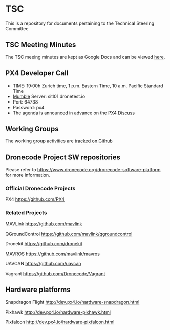 # TSC
This is a repository for documents pertaining to the Technical Steering Committee 

## TSC Meeting Minutes

The TSC meeing minutes are kept as Google Docs and can be viewed [here](https://github.com/Dronecode/Technical-Steering-Committee/blob/master/MeetingMinutes.md).

## PX4 Developer Call 
- TIME: 19:00h Zurich time, 1 p.m. Eastern Time, 10 a.m. Pacific Standard Time
- [Mumble](http://wiki.mumble.info/wiki/Installing_Mumble) Server: sitl01.dronetest.io
- Port: 64738
- Password: px4
- The agenda is announced in advance on the [PX4 Discuss](http://discuss.px4.io/c/weekly-dev-call)

## Working Groups

The working group activities are [tracked on Github](https://github.com/orgs/Dronecode/projects)

## Dronecode Project SW repositories

Please refer to https://www.dronecode.org/dronecode-software-platform for more information.

### Official Dronecode Projects

PX4 https://github.com/PX4

### Related Projects

MAVLink https://github.com/mavlink

QGroundControl https://github.com/mavlink/qgroundcontrol

Dronekit https://github.com/dronekit

MAVROS https://github.com/mavlink/mavros

UAVCAN https://github.com/uavcan

Vagrant https://github.com/Dronecode/Vagrant

## Hardware platforms

Snapdragon Flight http://dev.px4.io/hardware-snapdragon.html

Pixhawk http://dev.px4.io/hardware-pixhawk.html

Pixfalcon http://dev.px4.io/hardware-pixfalcon.html
